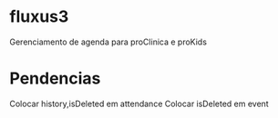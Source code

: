# fluxus3

Gerenciamento de agenda para proClinica e proKids

# Pendencias

Colocar history,isDeleted em attendance
Colocar isDeleted em event